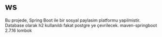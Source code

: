 # ws
Bu projede, Spring Boot ile bir sosyal paylasim platformu yapilmistir.
Database olarak h2 kullanıldı fakat postgre ye çevrilecek. 
maven-springboot 2.7.16 
lombok
